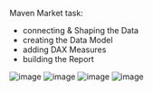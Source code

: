Maven Market task:

- connecting & Shaping the Data
- creating the Data Model
- adding DAX Measures
- building the Report

![image](https://github.com/MarcinKozlowski095/AdventureWorks---PowerBI/assets/164804031/53c2151d-fa0b-4264-9c75-a6c391e8b16e)
![image](https://github.com/MarcinKozlowski095/AdventureWorks---PowerBI/assets/164804031/2eaf0e9d-a4d0-4d80-a51a-d8c97f265a6e)
![image](https://github.com/MarcinKozlowski095/AdventureWorks---PowerBI/assets/164804031/c6f1bf72-dfb9-4a9f-ab17-4b1819a27a36)
![image](https://github.com/MarcinKozlowski095/AdventureWorks---PowerBI/assets/164804031/8120385c-a0eb-49b0-b2e4-b2883141371a)
